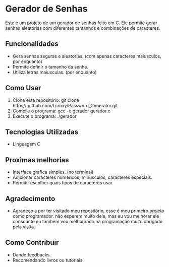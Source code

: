 # Gerador de Senhas

Este é um projeto de um gerador de senhas feito em C. Ele permite gerar senhas aleatórias com diferentes tamanhos e combinações de caracteres.

## Funcionalidades

- Gera senhas seguras e aleatorias. (com apenas caracteres maiusculos, por enquanto)
- Permite definir o tamanho da senha.
- Utiliza letras maiusculas. (por enquanto)

## Como Usar

1. Clone este repositório: git clone https//:github.com/Lcroxy/Password_Generator.git
2. Compile o programa: gcc -o gerador gerador.c
3. Execute o programa: ./gerador

## Tecnologias Utilizadas

- Linguagem C

## Proximas melhorias

- Interface grafica simples. (no terminal)
- Adicionar caracteres numericos, minusculos, caracteres especiais.
- Permitir escolher quais tipos de caracteres usar

## Agradecimento

- Agradeço a por ter visitado meu repositório, esse é meu primeiro projeto como programador. não esperem muito dele, mas eu vou melhorar ele consoante eu tambem vou melhorando na programação muito obrigado pela visita.

## Como Contribuir 

- Dando feedbacks.
- Recomendando livros ou tutoriais.
